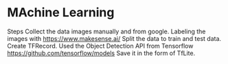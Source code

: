 # MAchine Learning

Steps
Collect the data images manually and from google.
Labeling the images with https://www.makesense.ai/
Split the data to train and test data.
Create TFRecord.
Used the Object Detection API from Tensorflow https://github.com/tensorflow/models
Save it in the form of TfLite.
